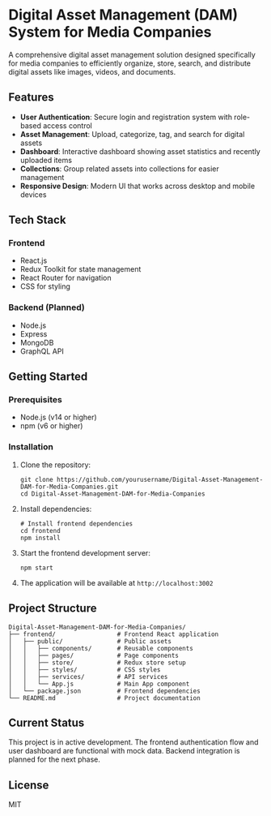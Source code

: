 # Digital Asset Management (DAM) System for Media Companies

A comprehensive digital asset management solution designed specifically for media companies to efficiently organize, store, search, and distribute digital assets like images, videos, and documents.

## Features

- **User Authentication**: Secure login and registration system with role-based access control
- **Asset Management**: Upload, categorize, tag, and search for digital assets
- **Dashboard**: Interactive dashboard showing asset statistics and recently uploaded items
- **Collections**: Group related assets into collections for easier management
- **Responsive Design**: Modern UI that works across desktop and mobile devices

## Tech Stack

### Frontend
- React.js
- Redux Toolkit for state management
- React Router for navigation
- CSS for styling

### Backend (Planned)
- Node.js
- Express
- MongoDB
- GraphQL API

## Getting Started

### Prerequisites
- Node.js (v14 or higher)
- npm (v6 or higher)

### Installation

1. Clone the repository:
   ```
   git clone https://github.com/yourusername/Digital-Asset-Management-DAM-for-Media-Companies.git
   cd Digital-Asset-Management-DAM-for-Media-Companies
   ```

2. Install dependencies:
   ```
   # Install frontend dependencies
   cd frontend
   npm install
   ```

3. Start the frontend development server:
   ```
   npm start
   ```

4. The application will be available at `http://localhost:3002`

## Project Structure

```
Digital-Asset-Management-DAM-for-Media-Companies/
├── frontend/                 # Frontend React application
│   ├── public/               # Public assets
│   │   ├── components/       # Reusable components
│   │   ├── pages/            # Page components
│   │   ├── store/            # Redux store setup
│   │   ├── styles/           # CSS styles
│   │   ├── services/         # API services
│   │   └── App.js            # Main App component
│   └── package.json          # Frontend dependencies
└── README.md                 # Project documentation
```

## Current Status

This project is in active development. The frontend authentication flow and user dashboard are functional with mock data. Backend integration is planned for the next phase.

## License

MIT
